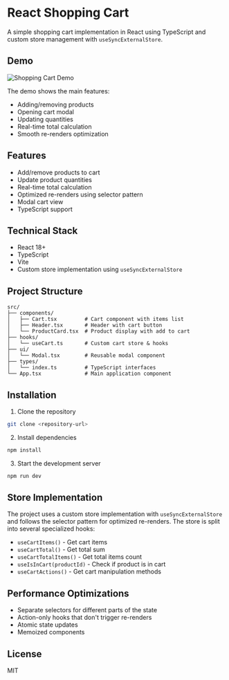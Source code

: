 # React Shopping Cart

A simple shopping cart implementation in React using TypeScript and custom store management with `useSyncExternalStore`.

## Demo

![Shopping Cart Demo](https://i.imgur.com/5svrln0.gif)

The demo shows the main features:
- Adding/removing products
- Opening cart modal
- Updating quantities
- Real-time total calculation
- Smooth re-renders optimization

## Features

- Add/remove products to cart
- Update product quantities
- Real-time total calculation
- Optimized re-renders using selector pattern
- Modal cart view
- TypeScript support

## Technical Stack

- React 18+
- TypeScript
- Vite
- Custom store implementation using `useSyncExternalStore`

## Project Structure

```
src/
├── components/
│   ├── Cart.tsx         # Cart component with items list
│   ├── Header.tsx       # Header with cart button
│   └── ProductCard.tsx  # Product display with add to cart
├── hooks/
│   └── useCart.ts       # Custom cart store & hooks
├── ui/
│   └── Modal.tsx        # Reusable modal component
├── types/
│   └── index.ts         # TypeScript interfaces
└── App.tsx              # Main application component
```

## Installation

1. Clone the repository
```bash
git clone <repository-url>
```

2. Install dependencies
```bash
npm install
```

3. Start the development server
```bash
npm run dev
```

## Store Implementation

The project uses a custom store implementation with `useSyncExternalStore` and follows the selector pattern for optimized re-renders. The store is split into several specialized hooks:

- `useCartItems()` - Get cart items
- `useCartTotal()` - Get total sum
- `useCartTotalItems()` - Get total items count
- `useIsInCart(productId)` - Check if product is in cart
- `useCartActions()` - Get cart manipulation methods

## Performance Optimizations

- Separate selectors for different parts of the state
- Action-only hooks that don't trigger re-renders
- Atomic state updates
- Memoized components

## License

MIT
